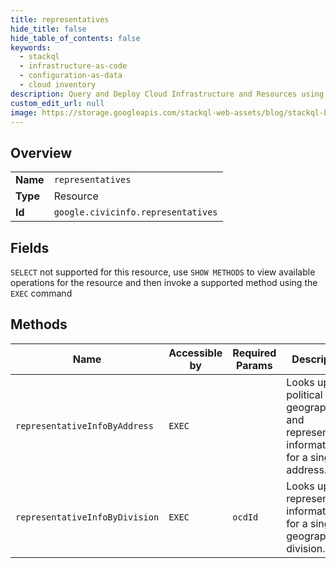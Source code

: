 ```yaml
---
title: representatives
hide_title: false
hide_table_of_contents: false
keywords:
  - stackql
  - infrastructure-as-code
  - configuration-as-data
  - cloud inventory
description: Query and Deploy Cloud Infrastructure and Resources using SQL
custom_edit_url: null
image: https://storage.googleapis.com/stackql-web-assets/blog/stackql-blog-post-featured-image.png
---
```

  
    

## Overview
<table><tbody>
<tr><td><b>Name</b></td><td><code>representatives</code></td></tr>
<tr><td><b>Type</b></td><td>Resource</td></tr>
<tr><td><b>Id</b></td><td><code>google.civicinfo.representatives</code></td></tr>
</tbody></table>

## Fields
`SELECT` not supported for this resource, use `SHOW METHODS` to view available operations for the resource and then invoke a supported method using the `EXEC` command  
## Methods
| Name | Accessible by | Required Params | Description |
| ---- | ------------- | --------------- | ----------- |
| `representativeInfoByAddress` | `EXEC` |  | Looks up political geography and representative information for a single address. |
| `representativeInfoByDivision` | `EXEC` | `ocdId` | Looks up representative information for a single geographic division. |
